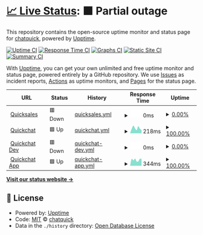 # [📈 Live Status](https://status.quicksales.vn): <!--live status--> **🟧 Partial outage**

This repository contains the open-source uptime monitor and status page for [chatquick](https://status.quicksales.vn), powered by [Upptime](https://github.com/upptime/upptime).

[![Uptime CI](https://github.com/chatquick/status/workflows/Uptime%20CI/badge.svg)](https://github.com/chatquick/status/actions?query=workflow%3A%22Uptime+CI%22)
[![Response Time CI](https://github.com/chatquick/status/workflows/Response%20Time%20CI/badge.svg)](https://github.com/chatquick/status/actions?query=workflow%3A%22Response+Time+CI%22)
[![Graphs CI](https://github.com/chatquick/status/workflows/Graphs%20CI/badge.svg)](https://github.com/chatquick/status/actions?query=workflow%3A%22Graphs+CI%22)
[![Static Site CI](https://github.com/chatquick/status/workflows/Static%20Site%20CI/badge.svg)](https://github.com/chatquick/status/actions?query=workflow%3A%22Static+Site+CI%22)
[![Summary CI](https://github.com/chatquick/status/workflows/Summary%20CI/badge.svg)](https://github.com/chatquick/status/actions?query=workflow%3A%22Summary+CI%22)

With [Upptime](https://upptime.js.org), you can get your own unlimited and free uptime monitor and status page, powered entirely by a GitHub repository. We use [Issues](https://github.com/chatquick/status/issues) as incident reports, [Actions](https://github.com/chatquick/status/actions) as uptime monitors, and [Pages](https://status.quicksales.vn) for the status page.

<!--start: status pages-->
<!-- This summary is generated by Upptime (https://github.com/upptime/upptime) -->
<!-- Do not edit this manually, your changes will be overwritten -->
<!-- prettier-ignore -->
| URL | Status | History | Response Time | Uptime |
| --- | ------ | ------- | ------------- | ------ |
| <img alt="" src="https://icons.duckduckgo.com/ip3/www.quicksales.vn.ico" height="13"> [Quicksales](https://www.quicksales.vn) | 🟥 Down | [quicksales.yml](https://github.com/chatquick/status/commits/HEAD/history/quicksales.yml) | <details><summary><img alt="Response time graph" src="./graphs/quicksales/response-time-week.png" height="20"> 0ms</summary><br><a href="https://status.quicksales.vn/history/quicksales"><img alt="Response time 1269" src="https://img.shields.io/endpoint?url=https%3A%2F%2Fraw.githubusercontent.com%2Fchatquick%2Fstatus%2FHEAD%2Fapi%2Fquicksales%2Fresponse-time.json"></a><br><a href="https://status.quicksales.vn/history/quicksales"><img alt="24-hour response time 0" src="https://img.shields.io/endpoint?url=https%3A%2F%2Fraw.githubusercontent.com%2Fchatquick%2Fstatus%2FHEAD%2Fapi%2Fquicksales%2Fresponse-time-day.json"></a><br><a href="https://status.quicksales.vn/history/quicksales"><img alt="7-day response time 0" src="https://img.shields.io/endpoint?url=https%3A%2F%2Fraw.githubusercontent.com%2Fchatquick%2Fstatus%2FHEAD%2Fapi%2Fquicksales%2Fresponse-time-week.json"></a><br><a href="https://status.quicksales.vn/history/quicksales"><img alt="30-day response time 0" src="https://img.shields.io/endpoint?url=https%3A%2F%2Fraw.githubusercontent.com%2Fchatquick%2Fstatus%2FHEAD%2Fapi%2Fquicksales%2Fresponse-time-month.json"></a><br><a href="https://status.quicksales.vn/history/quicksales"><img alt="1-year response time 1269" src="https://img.shields.io/endpoint?url=https%3A%2F%2Fraw.githubusercontent.com%2Fchatquick%2Fstatus%2FHEAD%2Fapi%2Fquicksales%2Fresponse-time-year.json"></a></details> | <details><summary><a href="https://status.quicksales.vn/history/quicksales">0.00%</a></summary><a href="https://status.quicksales.vn/history/quicksales"><img alt="All-time uptime 37.47%" src="https://img.shields.io/endpoint?url=https%3A%2F%2Fraw.githubusercontent.com%2Fchatquick%2Fstatus%2FHEAD%2Fapi%2Fquicksales%2Fuptime.json"></a><br><a href="https://status.quicksales.vn/history/quicksales"><img alt="24-hour uptime 0.00%" src="https://img.shields.io/endpoint?url=https%3A%2F%2Fraw.githubusercontent.com%2Fchatquick%2Fstatus%2FHEAD%2Fapi%2Fquicksales%2Fuptime-day.json"></a><br><a href="https://status.quicksales.vn/history/quicksales"><img alt="7-day uptime 0.00%" src="https://img.shields.io/endpoint?url=https%3A%2F%2Fraw.githubusercontent.com%2Fchatquick%2Fstatus%2FHEAD%2Fapi%2Fquicksales%2Fuptime-week.json"></a><br><a href="https://status.quicksales.vn/history/quicksales"><img alt="30-day uptime 0.00%" src="https://img.shields.io/endpoint?url=https%3A%2F%2Fraw.githubusercontent.com%2Fchatquick%2Fstatus%2FHEAD%2Fapi%2Fquicksales%2Fuptime-month.json"></a><br><a href="https://status.quicksales.vn/history/quicksales"><img alt="1-year uptime 37.47%" src="https://img.shields.io/endpoint?url=https%3A%2F%2Fraw.githubusercontent.com%2Fchatquick%2Fstatus%2FHEAD%2Fapi%2Fquicksales%2Fuptime-year.json"></a></details>
| <img alt="" src="https://icons.duckduckgo.com/ip3/chat.quicksales.vn.ico" height="13"> [Quickchat](https://chat.quicksales.vn) | 🟩 Up | [quickchat.yml](https://github.com/chatquick/status/commits/HEAD/history/quickchat.yml) | <details><summary><img alt="Response time graph" src="./graphs/quickchat/response-time-week.png" height="20"> 218ms</summary><br><a href="https://status.quicksales.vn/history/quickchat"><img alt="Response time 573" src="https://img.shields.io/endpoint?url=https%3A%2F%2Fraw.githubusercontent.com%2Fchatquick%2Fstatus%2FHEAD%2Fapi%2Fquickchat%2Fresponse-time.json"></a><br><a href="https://status.quicksales.vn/history/quickchat"><img alt="24-hour response time 145" src="https://img.shields.io/endpoint?url=https%3A%2F%2Fraw.githubusercontent.com%2Fchatquick%2Fstatus%2FHEAD%2Fapi%2Fquickchat%2Fresponse-time-day.json"></a><br><a href="https://status.quicksales.vn/history/quickchat"><img alt="7-day response time 218" src="https://img.shields.io/endpoint?url=https%3A%2F%2Fraw.githubusercontent.com%2Fchatquick%2Fstatus%2FHEAD%2Fapi%2Fquickchat%2Fresponse-time-week.json"></a><br><a href="https://status.quicksales.vn/history/quickchat"><img alt="30-day response time 172" src="https://img.shields.io/endpoint?url=https%3A%2F%2Fraw.githubusercontent.com%2Fchatquick%2Fstatus%2FHEAD%2Fapi%2Fquickchat%2Fresponse-time-month.json"></a><br><a href="https://status.quicksales.vn/history/quickchat"><img alt="1-year response time 573" src="https://img.shields.io/endpoint?url=https%3A%2F%2Fraw.githubusercontent.com%2Fchatquick%2Fstatus%2FHEAD%2Fapi%2Fquickchat%2Fresponse-time-year.json"></a></details> | <details><summary><a href="https://status.quicksales.vn/history/quickchat">100.00%</a></summary><a href="https://status.quicksales.vn/history/quickchat"><img alt="All-time uptime 66.08%" src="https://img.shields.io/endpoint?url=https%3A%2F%2Fraw.githubusercontent.com%2Fchatquick%2Fstatus%2FHEAD%2Fapi%2Fquickchat%2Fuptime.json"></a><br><a href="https://status.quicksales.vn/history/quickchat"><img alt="24-hour uptime 100.00%" src="https://img.shields.io/endpoint?url=https%3A%2F%2Fraw.githubusercontent.com%2Fchatquick%2Fstatus%2FHEAD%2Fapi%2Fquickchat%2Fuptime-day.json"></a><br><a href="https://status.quicksales.vn/history/quickchat"><img alt="7-day uptime 100.00%" src="https://img.shields.io/endpoint?url=https%3A%2F%2Fraw.githubusercontent.com%2Fchatquick%2Fstatus%2FHEAD%2Fapi%2Fquickchat%2Fuptime-week.json"></a><br><a href="https://status.quicksales.vn/history/quickchat"><img alt="30-day uptime 100.00%" src="https://img.shields.io/endpoint?url=https%3A%2F%2Fraw.githubusercontent.com%2Fchatquick%2Fstatus%2FHEAD%2Fapi%2Fquickchat%2Fuptime-month.json"></a><br><a href="https://status.quicksales.vn/history/quickchat"><img alt="1-year uptime 66.08%" src="https://img.shields.io/endpoint?url=https%3A%2F%2Fraw.githubusercontent.com%2Fchatquick%2Fstatus%2FHEAD%2Fapi%2Fquickchat%2Fuptime-year.json"></a></details>
| <img alt="" src="https://icons.duckduckgo.com/ip3/dev.quicksales.vn.ico" height="13"> [Quickchat Dev](https://dev.quicksales.vn) | 🟥 Down | [quickchat-dev.yml](https://github.com/chatquick/status/commits/HEAD/history/quickchat-dev.yml) | <details><summary><img alt="Response time graph" src="./graphs/quickchat-dev/response-time-week.png" height="20"> 0ms</summary><br><a href="https://status.quicksales.vn/history/quickchat-dev"><img alt="Response time 2418" src="https://img.shields.io/endpoint?url=https%3A%2F%2Fraw.githubusercontent.com%2Fchatquick%2Fstatus%2FHEAD%2Fapi%2Fquickchat-dev%2Fresponse-time.json"></a><br><a href="https://status.quicksales.vn/history/quickchat-dev"><img alt="24-hour response time 0" src="https://img.shields.io/endpoint?url=https%3A%2F%2Fraw.githubusercontent.com%2Fchatquick%2Fstatus%2FHEAD%2Fapi%2Fquickchat-dev%2Fresponse-time-day.json"></a><br><a href="https://status.quicksales.vn/history/quickchat-dev"><img alt="7-day response time 0" src="https://img.shields.io/endpoint?url=https%3A%2F%2Fraw.githubusercontent.com%2Fchatquick%2Fstatus%2FHEAD%2Fapi%2Fquickchat-dev%2Fresponse-time-week.json"></a><br><a href="https://status.quicksales.vn/history/quickchat-dev"><img alt="30-day response time 0" src="https://img.shields.io/endpoint?url=https%3A%2F%2Fraw.githubusercontent.com%2Fchatquick%2Fstatus%2FHEAD%2Fapi%2Fquickchat-dev%2Fresponse-time-month.json"></a><br><a href="https://status.quicksales.vn/history/quickchat-dev"><img alt="1-year response time 2418" src="https://img.shields.io/endpoint?url=https%3A%2F%2Fraw.githubusercontent.com%2Fchatquick%2Fstatus%2FHEAD%2Fapi%2Fquickchat-dev%2Fresponse-time-year.json"></a></details> | <details><summary><a href="https://status.quicksales.vn/history/quickchat-dev">0.00%</a></summary><a href="https://status.quicksales.vn/history/quickchat-dev"><img alt="All-time uptime 5.51%" src="https://img.shields.io/endpoint?url=https%3A%2F%2Fraw.githubusercontent.com%2Fchatquick%2Fstatus%2FHEAD%2Fapi%2Fquickchat-dev%2Fuptime.json"></a><br><a href="https://status.quicksales.vn/history/quickchat-dev"><img alt="24-hour uptime 0.00%" src="https://img.shields.io/endpoint?url=https%3A%2F%2Fraw.githubusercontent.com%2Fchatquick%2Fstatus%2FHEAD%2Fapi%2Fquickchat-dev%2Fuptime-day.json"></a><br><a href="https://status.quicksales.vn/history/quickchat-dev"><img alt="7-day uptime 0.00%" src="https://img.shields.io/endpoint?url=https%3A%2F%2Fraw.githubusercontent.com%2Fchatquick%2Fstatus%2FHEAD%2Fapi%2Fquickchat-dev%2Fuptime-week.json"></a><br><a href="https://status.quicksales.vn/history/quickchat-dev"><img alt="30-day uptime 0.00%" src="https://img.shields.io/endpoint?url=https%3A%2F%2Fraw.githubusercontent.com%2Fchatquick%2Fstatus%2FHEAD%2Fapi%2Fquickchat-dev%2Fuptime-month.json"></a><br><a href="https://status.quicksales.vn/history/quickchat-dev"><img alt="1-year uptime 5.51%" src="https://img.shields.io/endpoint?url=https%3A%2F%2Fraw.githubusercontent.com%2Fchatquick%2Fstatus%2FHEAD%2Fapi%2Fquickchat-dev%2Fuptime-year.json"></a></details>
| <img alt="" src="https://icons.duckduckgo.com/ip3/app.quicksales.vn.ico" height="13"> [Quickchat App](https://app.quicksales.vn) | 🟩 Up | [quickchat-app.yml](https://github.com/chatquick/status/commits/HEAD/history/quickchat-app.yml) | <details><summary><img alt="Response time graph" src="./graphs/quickchat-app/response-time-week.png" height="20"> 344ms</summary><br><a href="https://status.quicksales.vn/history/quickchat-app"><img alt="Response time 450" src="https://img.shields.io/endpoint?url=https%3A%2F%2Fraw.githubusercontent.com%2Fchatquick%2Fstatus%2FHEAD%2Fapi%2Fquickchat-app%2Fresponse-time.json"></a><br><a href="https://status.quicksales.vn/history/quickchat-app"><img alt="24-hour response time 125" src="https://img.shields.io/endpoint?url=https%3A%2F%2Fraw.githubusercontent.com%2Fchatquick%2Fstatus%2FHEAD%2Fapi%2Fquickchat-app%2Fresponse-time-day.json"></a><br><a href="https://status.quicksales.vn/history/quickchat-app"><img alt="7-day response time 344" src="https://img.shields.io/endpoint?url=https%3A%2F%2Fraw.githubusercontent.com%2Fchatquick%2Fstatus%2FHEAD%2Fapi%2Fquickchat-app%2Fresponse-time-week.json"></a><br><a href="https://status.quicksales.vn/history/quickchat-app"><img alt="30-day response time 310" src="https://img.shields.io/endpoint?url=https%3A%2F%2Fraw.githubusercontent.com%2Fchatquick%2Fstatus%2FHEAD%2Fapi%2Fquickchat-app%2Fresponse-time-month.json"></a><br><a href="https://status.quicksales.vn/history/quickchat-app"><img alt="1-year response time 450" src="https://img.shields.io/endpoint?url=https%3A%2F%2Fraw.githubusercontent.com%2Fchatquick%2Fstatus%2FHEAD%2Fapi%2Fquickchat-app%2Fresponse-time-year.json"></a></details> | <details><summary><a href="https://status.quicksales.vn/history/quickchat-app">100.00%</a></summary><a href="https://status.quicksales.vn/history/quickchat-app"><img alt="All-time uptime 52.94%" src="https://img.shields.io/endpoint?url=https%3A%2F%2Fraw.githubusercontent.com%2Fchatquick%2Fstatus%2FHEAD%2Fapi%2Fquickchat-app%2Fuptime.json"></a><br><a href="https://status.quicksales.vn/history/quickchat-app"><img alt="24-hour uptime 100.00%" src="https://img.shields.io/endpoint?url=https%3A%2F%2Fraw.githubusercontent.com%2Fchatquick%2Fstatus%2FHEAD%2Fapi%2Fquickchat-app%2Fuptime-day.json"></a><br><a href="https://status.quicksales.vn/history/quickchat-app"><img alt="7-day uptime 100.00%" src="https://img.shields.io/endpoint?url=https%3A%2F%2Fraw.githubusercontent.com%2Fchatquick%2Fstatus%2FHEAD%2Fapi%2Fquickchat-app%2Fuptime-week.json"></a><br><a href="https://status.quicksales.vn/history/quickchat-app"><img alt="30-day uptime 100.00%" src="https://img.shields.io/endpoint?url=https%3A%2F%2Fraw.githubusercontent.com%2Fchatquick%2Fstatus%2FHEAD%2Fapi%2Fquickchat-app%2Fuptime-month.json"></a><br><a href="https://status.quicksales.vn/history/quickchat-app"><img alt="1-year uptime 52.94%" src="https://img.shields.io/endpoint?url=https%3A%2F%2Fraw.githubusercontent.com%2Fchatquick%2Fstatus%2FHEAD%2Fapi%2Fquickchat-app%2Fuptime-year.json"></a></details>

<!--end: status pages-->

[**Visit our status website →**](https://status.quicksales.vn)

## 📄 License

- Powered by: [Upptime](https://github.com/upptime/upptime)
- Code: [MIT](./LICENSE) © [chatquick](https://status.quicksales.vn)
- Data in the `./history` directory: [Open Database License](https://opendatacommons.org/licenses/odbl/1-0/)
